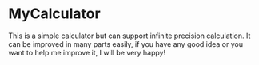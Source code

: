 # MyCalculator
 
This is a simple calculator but can support infinite precision calculation.
It can be improved in many parts easily, if you have any good idea or you want to help me improve it, I will be very happy!
